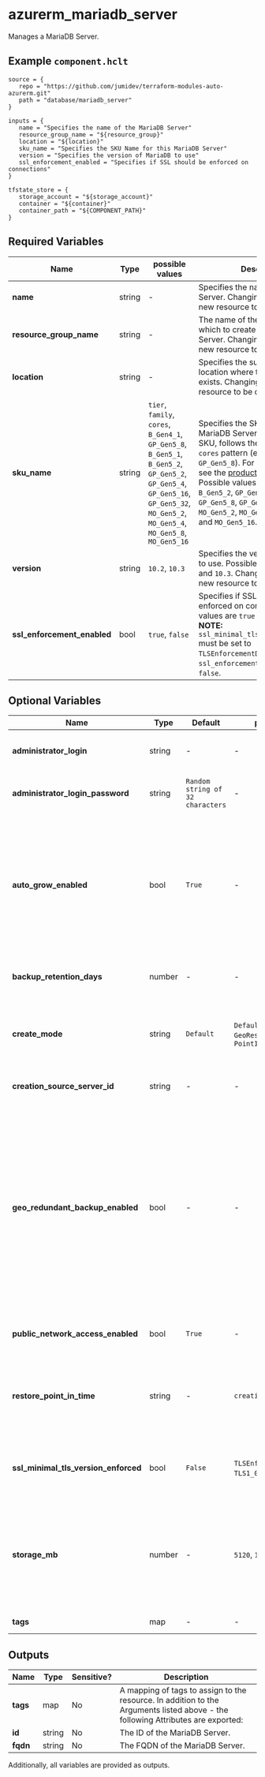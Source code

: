 # azurerm_mariadb_server

Manages a MariaDB Server.

## Example `component.hclt`

```hcl
source = {
   repo = "https://github.com/jumidev/terraform-modules-auto-azurerm.git"   
   path = "database/mariadb_server"   
}

inputs = {
   name = "Specifies the name of the MariaDB Server"   
   resource_group_name = "${resource_group}"   
   location = "${location}"   
   sku_name = "Specifies the SKU Name for this MariaDB Server"   
   version = "Specifies the version of MariaDB to use"   
   ssl_enforcement_enabled = "Specifies if SSL should be enforced on connections"   
}

tfstate_store = {
   storage_account = "${storage_account}"   
   container = "${container}"   
   container_path = "${COMPONENT_PATH}"   
}

```

## Required Variables

| Name | Type |  possible values |  Description |
| ---- | --------- |  ----------- | ----------- |
| **name** | string |  -  |  Specifies the name of the MariaDB Server. Changing this forces a new resource to be created. | 
| **resource_group_name** | string |  -  |  The name of the resource group in which to create the MariaDB Server. Changing this forces a new resource to be created. | 
| **location** | string |  -  |  Specifies the supported Azure location where the resource exists. Changing this forces a new resource to be created. | 
| **sku_name** | string |  `tier`, `family`, `cores`, `B_Gen4_1`, `GP_Gen5_8`, `B_Gen5_1`, `B_Gen5_2`, `GP_Gen5_2`, `GP_Gen5_4`, `GP_Gen5_16`, `GP_Gen5_32`, `MO_Gen5_2`, `MO_Gen5_4`, `MO_Gen5_8`, `MO_Gen5_16`  |  Specifies the SKU Name for this MariaDB Server. The name of the SKU, follows the `tier` + `family` + `cores` pattern (e.g. `B_Gen4_1`, `GP_Gen5_8`). For more information see the [product documentation](https://docs.microsoft.com/rest/api/mariadb/servers/create#sku). Possible values are `B_Gen5_1`, `B_Gen5_2`, `GP_Gen5_2`, `GP_Gen5_4`, `GP_Gen5_8`, `GP_Gen5_16`, `GP_Gen5_32`, `MO_Gen5_2`, `MO_Gen5_4`, `MO_Gen5_8` and `MO_Gen5_16`. | 
| **version** | string |  `10.2`, `10.3`  |  Specifies the version of MariaDB to use. Possible values are `10.2` and `10.3`. Changing this forces a new resource to be created. | 
| **ssl_enforcement_enabled** | bool |  `true`, `false`  |  Specifies if SSL should be enforced on connections. Possible values are `true` and `false`. -> **NOTE:** `ssl_minimal_tls_version_enforced` must be set to `TLSEnforcementDisabled` when `ssl_enforcement_enabled` is set to `false`. | 

## Optional Variables

| Name | Type |  Default  |  possible values |  Description |
| ---- | --------- |  ----------- | ----------- | ----------- |
| **administrator_login** | string |  -  |  -  |  The Administrator login for the MariaDB Server. Changing this forces a new resource to be created. | 
| **administrator_login_password** | string |  `Random string of 32 characters`  |  -  |  The Password associated with the `administrator_login` for the MariaDB Server. | 
| **auto_grow_enabled** | bool |  `True`  |  -  |  Enable/Disable auto-growing of the storage. Storage auto-grow prevents your server from running out of storage and becoming read-only. If storage auto grow is enabled, the storage automatically grows without impacting the workload. The default value if not explicitly specified is `true`. Defaults to `true`. | 
| **backup_retention_days** | number |  -  |  -  |  Backup retention days for the server, supported values are between `7` and `35` days. | 
| **create_mode** | string |  `Default`  |  `Default`, `Replica`, `GeoRestore`, `PointInTimeRestore`  |  The creation mode. Can be used to restore or replicate existing servers. Possible values are `Default`, `Replica`, `GeoRestore`, and `PointInTimeRestore`. Defaults to `Default`. | 
| **creation_source_server_id** | string |  -  |  -  |  For creation modes other than `Default`, the source server ID to use. | 
| **geo_redundant_backup_enabled** | bool |  -  |  -  |  Turn Geo-redundant server backups on/off. This allows you to choose between locally redundant or geo-redundant backup storage in the General Purpose and Memory Optimized tiers. When the backups are stored in geo-redundant backup storage, they are not only stored within the region in which your server is hosted, but are also replicated to a paired data center. This provides better protection and ability to restore your server in a different region in the event of a disaster. This is not supported for the Basic tier. | 
| **public_network_access_enabled** | bool |  `True`  |  -  |  Whether or not public network access is allowed for this server. Defaults to `true`. | 
| **restore_point_in_time** | string |  -  |  `creation_source_server_id`  |  When `create_mode` is `PointInTimeRestore`, specifies the point in time to restore from `creation_source_server_id`. It should be provided in [RFC3339](https://www.rfc-editor.org/rfc/rfc3339) format, e.g. `2013-11-08T22:00:40Z`. | 
| **ssl_minimal_tls_version_enforced** | bool |  `False`  |  `TLSEnforcementDisabled`, `TLS1_0`, `TLS1_1`, `TLS1_2`  |  The minimum TLS version to support on the sever. Possible values are `TLSEnforcementDisabled`, `TLS1_0`, `TLS1_1`, and `TLS1_2`. Defaults to `TLS1_2`. | 
| **storage_mb** | number |  -  |  `5120`, `1024000`, `4096000`  |  Max storage allowed for a server. Possible values are between `5120` MB (5GB) and `1024000`MB (1TB) for the Basic SKU and between `5120` MB (5GB) and `4096000` MB (4TB) for General Purpose/Memory Optimized SKUs. For more information see the [product documentation](https://docs.microsoft.com/rest/api/mariadb/servers/create#storageprofile). | 
| **tags** | map |  -  |  -  |  A mapping of tags to assign to the resource. | 



## Outputs

| Name | Type | Sensitive? | Description |
| ---- | ---- | --------- | --------- |
| **tags** | map | No  | A mapping of tags to assign to the resource. In addition to the Arguments listed above - the following Attributes are exported: | 
| **id** | string | No  | The ID of the MariaDB Server. | 
| **fqdn** | string | No  | The FQDN of the MariaDB Server. | 

Additionally, all variables are provided as outputs.
